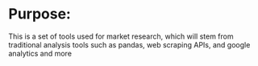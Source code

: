 # Purpose:
This is a set of tools used for market research, which will stem from traditional analysis tools such as pandas, web scraping APIs, and google analytics and more


